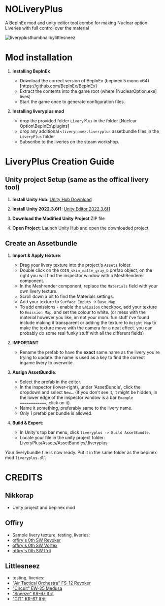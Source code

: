 # NOLiveryPlus
A BepInEx mod and unity editor tool combo for making Nuclear option Liveries with full control over the material


![liveryplusthumbnailbylittlesneez](https://github.com/user-attachments/assets/a0cefd2c-c772-48d7-9f96-43a6190907bd)


# Mod installation

1. **Installing BepInEx**
   
	* Download the correct version of BepInEx (bepinex 5 mono x64) [https://github.com/BepInEx/BepInEx]
	* Extract the contents into the game root (where [NuclearOption.exe] lives)
	* Start the game once to generate configuration files.

2. **Installing liveryplus mod**
	* drop the provided folder `LiveryPlus` in the folder [Nuclear Option\BepInEx\plugins]
	* drop any additional `<liveryname>.liveryplus` assetbundle files in the `LiveryPlus` folder
	* Subscribe to the liveries on the steam workshop.
	
# LiveryPlus Creation Guide

## Unity project Setup (same as the offical livery tool)

1. **Install Unity Hub**: [Unity Hub Download](https://unity.com/download)

2. **Install Unity 2022.3.6f1**: [Unity Editor 2022.3.6f1](https://unity.com/releases/editor/archive)

3. **Download the Modified Unity Project** ZIP file

4. **Open Project**: Launch Unity Hub and open the downloaded project.

## Create an Assetbundle

1. **Import & Apply texture**:

	* Drag your livery texture into the project's `Assets` folder.
	* Double click on the `COIN_skin_matte_gray_b` prefab object, on the right you will find the inspector window with a MeshRenderer component.
	* In the Meshrender component, replace the `Materials` field with your own livery texture.
	* Scroll down a bit to find the Materials settings.
	* Add your texture to `Surface Inputs` -> `Base Map`
	* To add emissions - enable the `Emission` checkbox, add your texture to `Emission Map`, and set the colour to white. (or mess with the material however you like, im not your mom. fun stuff i've found include making it transparent or adding the texture to `Height Map` to make the texture move with the camera for a neat effect. you can probably do some real funky stuff with all the different fields)

2. **IMPORTANT**
	* Rename the prefab to have the **exact** same name as the livery you're trying to update. the name is used as a key to find the correct ingame livery to overwrite.

3. **Assign AssetBundle**:

	* Select the prefab in the editor.
	* In the inspector (lower-right), under 'AssetBundle', click the dropdown and select `New…`.
		(If you don't see it, it might be hidden, in the lower edge of the inspector window is a bar `Example ============`, click on it)
	* Name it something, preferably same to the livery name.
	* Only 1 prefab per bundle is allowed.

4. **Build & Export**:

	* In Unity's top bar menu, click `liveryplus -> Build AssetBundle`.
	* Locate your file in the unity project folder: LiveryPlus/Assets/AssetBundles/<yourliveryfilename>.liveryplus

Your liverybundle file is now ready. Put it in the same folder as the bepinex mod `liveryplus.dll`
	
# CREDITS
## Nikkorap
* Unity project and bepinex mod
	
## Offiry
* Sample livery texture, testing, liveries:
* [offiry's 0th SW Revoker](https://steamcommunity.com/sharedfiles/filedetails/?id=3452644234)
* [offiry's 0th SW Vortex](https://steamcommunity.com/sharedfiles/filedetails/?id=3452644393)
* [offiry's 0th SW Ifrit](https://steamcommunity.com/sharedfiles/filedetails/?id=3452644584)
	
## Littlesneez
* testing, liveries:
* ["Air Tactical Orchestra" FS-12 Revoker](https://steamcommunity.com/sharedfiles/filedetails/?id=3472977541) 
* ["Circuit" EW-25 Medusa](https://steamcommunity.com/sharedfiles/filedetails/?id=3494005532) 
* ["Sneeze" KR-67 Ifrit](https://steamcommunity.com/sharedfiles/filedetails/?id=3465210615) 
* ["CIT" KR-67 Ifrit](https://steamcommunity.com/sharedfiles/filedetails/?id=3465210309)
	
